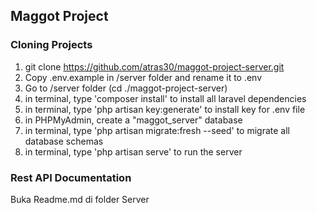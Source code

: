## Maggot Project

### Cloning Projects
1. git clone https://github.com/atras30/maggot-project-server.git
2. Copy .env.example in /server folder and rename it to .env
3. Go to /server folder (cd ./maggot-project-server)
4. in terminal, type 'composer install' to install all laravel dependencies
5. in terminal, type 'php artisan key:generate' to install key for .env file
6. in PHPMyAdmin, create a "maggot_server" database
6. in terminal, type 'php artisan migrate:fresh --seed' to migrate all database schemas
7. in terminal, type 'php artisan serve' to run the server

### Rest API Documentation
Buka Readme.md di folder Server
